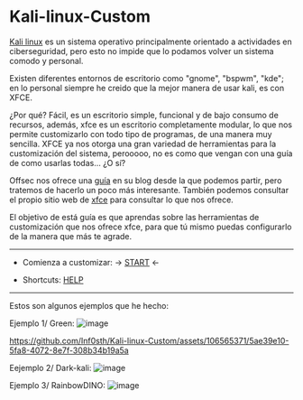 # Kali-linux-Custom

[Kali linux](https://www.kali.org/) es un sistema operativo principalmente orientado a actividades en ciberseguridad, pero esto no impide que lo podamos volver un sistema comodo y personal.

Existen diferentes entornos de escritorio como "gnome", "bspwm", "kde"; en lo personal siempre he creido que la mejor manera de usar kali, es con XFCE.

¿Por qué? Fácil, es un escritorio simple, funcional y de bajo consumo de recursos, además, xfce es un escritorio completamente modular, lo que nos permite customizarlo con todo tipo de programas, de una manera muy sencilla.
XFCE ya nos otorga una gran variedad de herramientas para la customización del sistema, perooooo, no es como que vengan con una guía de como usarlas todas... ¿O sí?

Offsec nos ofrece una [guía](https://www.offsec.com/blog/kali-linux-customization/) en su blog desde la que podemos partir, pero tratemos de hacerlo un poco más interesante. También podemos consultar el propio sitio web de [xfce](https://xfce.org/projects?lang=es) para consultar lo que nos ofrece.

El objetivo de está guía es que aprendas sobre las herramientas de customización que nos ofrece xfce, para que tú mismo puedas configurarlo de la manera que más te agrade.

---

- Comienza a customizar: -> [START](Intro.md) <-

- Shortcuts: [HELP](Shortcuts.md)

---

Estos son algunos ejemplos que he hecho:

Ejemplo 1/ Green:
![image](https://github.com/Inf0sth/Kali-linux-Custom/assets/106565371/19e351d1-1072-4843-98e6-810394054bd6)


https://github.com/Inf0sth/Kali-linux-Custom/assets/106565371/5ae39e10-5fa8-4072-8e7f-308b34b19a5a


Eejemplo 2/ Dark-kali:
![image](https://github.com/Inf0sth/Kali-linux-Custom/assets/106565371/05fdba65-71e4-4473-a304-a3cca7b6372f)


Ejemplo 3/ RainbowDINO:
![image](https://github.com/Inf0sth/Kali-linux-Custom/assets/106565371/34fd94f5-2463-4fe0-a4fb-c9912981f624)



